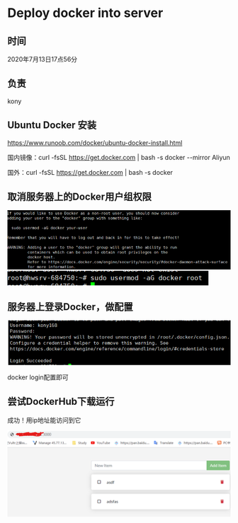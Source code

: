 # Deploy docker into server

## 时间

2020年7月13日17点56分

## 负责

kony

## Ubuntu Docker 安装

https://www.runoob.com/docker/ubuntu-docker-install.html

国内镜像：curl -fsSL https://get.docker.com | bash -s docker --mirror Aliyun

国外：curl -fsSL https://get.docker.com | bash -s docker

## 取消服务器上的Docker用户组权限

![image-20200713180038695](Deploy%20docker%20into%20server.assets/image-20200713180038695.png)![image-20200713180042578](Deploy%20docker%20into%20server.assets/image-20200713180042578.png)

## 服务器上登录Docker，做配置

![image-20200713180137573](Deploy%20docker%20into%20server.assets/image-20200713180137573.png)

docker login配置即可

## 尝试DockerHub下载运行

成功！用ip地址能访问到它

![image-20200713180255692](Deploy%20docker%20into%20server.assets/image-20200713180255692.png)